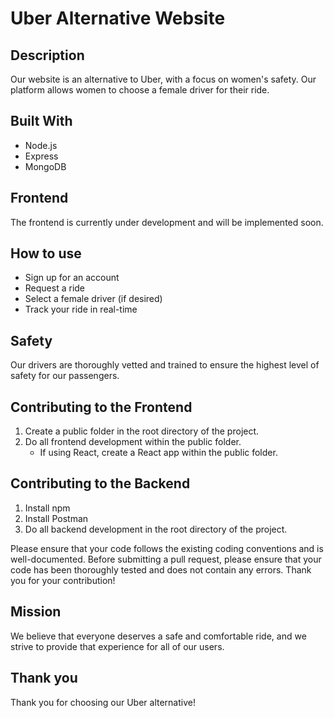 # Uber Alternative Website

## Description
Our website is an alternative to Uber, with a focus on women's safety. Our platform allows women to choose a female driver for their ride.

## Built With
- Node.js
- Express
- MongoDB

## Frontend
The frontend is currently under development and will be implemented soon.

## How to use
- Sign up for an account
- Request a ride
- Select a female driver (if desired)
- Track your ride in real-time

## Safety
Our drivers are thoroughly vetted and trained to ensure the highest level of safety for our passengers.
## Contributing to the Frontend
1. Create a public folder in the root directory of the project.
2. Do all frontend development within the public folder.
    - If using React, create a React app within the public folder.

## Contributing to the Backend
1. Install npm
2. Install Postman
3. Do all backend development in the root directory of the project.

Please ensure that your code follows the existing coding conventions and is well-documented. Before submitting a pull request, please ensure that your code has been thoroughly tested and does not contain any errors. Thank you for your contribution!

## Mission
We believe that everyone deserves a safe and comfortable ride, and we strive to provide that experience for all of our users.

## Thank you
Thank you for choosing our Uber alternative!
